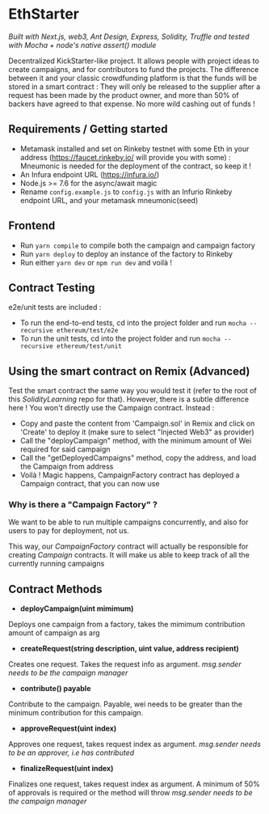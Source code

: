 # EthStarter
_Built with Next.js, web3, Ant Design, Express, Solidity, Truffle and tested with Mocha + node's native assert() module_

Decentralized KickStarter-like project. It allows people with project ideas to create campaigns, and for contributors to fund the projects. The difference between it and your classic crowdfunding platform is that the funds will be stored in a smart contract : 
They will only be released to the supplier after a request has been made by the product owner, and more than 50% of backers have agreed to that expense. No more wild cashing out of funds !



## Requirements / Getting started 

- Metamask installed and set on Rinkeby testnet with some Eth in your address (https://faucet.rinkeby.io/ will provide you with some) :
Mneumonic is needed for the deployment of the contract, so keep it ! 
- An Infura endpoint URL (https://infura.io/)
- Node.js >= 7.6 for the async/await magic
- Rename `config.example.js` to `config.js` with an Infurio Rinkeby endpoint URL, and your metamask mneumonic(seed)

## Frontend

- Run `yarn compile` to compile both the campaign and campaign factory
- Run `yarn deploy` to deploy an instance of the factory to Rinkeby
- Run either `yarn dev` or `npm run dev` and voilà !

## Contract Testing

e2e/unit tests are included :

- To run the end-to-end tests, cd into the project folder and run `mocha --recursive ethereum/test/e2e`
- To run the unit tests, cd into the project folder and run `mocha --recursive ethereum/test/unit`

## Using the smart contract on Remix (Advanced)

Test the smart contract the same way you would test it (refer to the root of this _SolidityLearning_ repo for that).
However, there is a subtle difference here ! You won't directly use the Campaign contract. Instead : 

- Copy and paste the content from 'Campaign.sol' in Remix and click on 'Create' to deploy it (make sure to select "Injected Web3" as provider)
- Call the "deployCampaign" method, with the minimum amount of Wei required for said campaign
- Call the "getDeployedCampaigns" method, copy the address, and load the Campaign from address
- Voilà ! Magic happens, CampaignFactory contract has deployed a Campaign contract, that you can now use

### Why is there a "Campaign Factory" ?

We want to be able to run multiple campaigns concurrently, and also for users to pay for deployment, not us. 

This way, our _CampaignFactory_ contract will actually be responsible for creating _Campaign_ contracts. 
It will make us able to keep track of all the currently running campaigns

## Contract Methods 

- **deployCampaign(uint mimimum)**

Deploys one campaign from a factory, takes the mimimum contribution amount of campaign as arg

- **createRequest(string description, uint value, address recipient)**

Creates one request. Takes the request info as argument. 
_msg.sender needs to be the campaign manager_

- **contribute() payable**

Contribute to the campaign. Payable, wei needs to be greater than the minimum contribution for this campaign.

- **approveRequest(uint index)**

Approves one request, takes request index as argument. 
_msg.sender needs to be an approver, i.e has contributed_

- **finalizeRequest(uint index)**

Finalizes one request, takes request index as argument. 
A minimum of 50% of approvals is required or the method will throw
_msg.sender needs to be the campaign manager_ 

